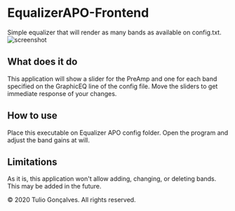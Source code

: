 # EqualizerAPO-Frontend
Simple equalizer that will render as many bands as available on config.txt. 
![screenshot](https://i.ibb.co/3Fq3Vww/EQAPOFE.png "Equalizer APO Front End")
## What does it do
This application will show a slider for the PreAmp and one for each band specified on the GraphicEQ line
of the config file. Move the sliders to get immediate response of your changes.
## How to use
Place this executable on Equalizer APO config folder. Open the program and adjust the band gains at will.
## Limitations
As it is, this application won't allow adding, changing, or deleting bands. This may be added in the future. 

© 2020 Tulio Gonçalves. All rights reserved.
